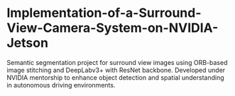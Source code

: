 # Implementation-of-a-Surround-View-Camera-System-on-NVIDIA-Jetson
Semantic segmentation project for surround view images using ORB-based image stitching and DeepLabv3+ with ResNet backbone. Developed under NVIDIA mentorship to enhance object detection and spatial understanding in autonomous driving environments.
